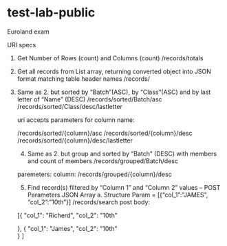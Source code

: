 # test-lab-public
Euroland exam

URI specs

1) Get Number of Rows (count) and Columns (count)
/records/totals

2) Get all records from List<Table> array, returning converted object into JSON format matching table header names 
/records/

3) Same as 2. but sorted by “Batch”(ASC), by “Class”(ASC) and by last letter of “Name” (DESC)
/records/sorted/Batch/asc
/records/sorted/Class/desc/lastletter

uri accepts parameters for column name: 

/records/sorted/{column}/asc
/records/sorted/{column}/desc
/records/sorted/{column}/desc/lastletter

4) Same as 2. but group and sorted by “Batch” (DESC) with members and count of members
/records/grouped/Batch/desc

paremeters: column:
/records/grouped/{column}/desc

5) Find record(s) filtered by “Column  1” and  “Column 2” values – POST Parameters JSON Array
        a. Structure Param = [{“col_1”:”JAMES”, “col_2”:”10th”}]
/records/search
post body:

[{
    "col_1": "Richerd",
    "col_2": "10th"
   
},
{
    "col_1": "James",
    "col_2": "10th"  
}
]
